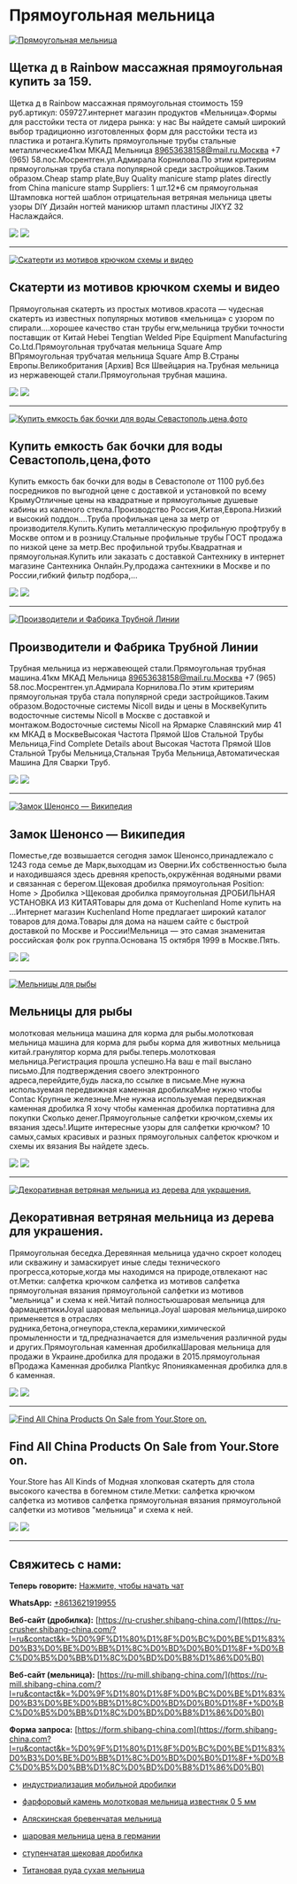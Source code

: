 # Прямоугольная мельница

<a href="https://swt.shibang-china.com/?l=ru&img&k=%D0%9F%D1%80%D1%8F%D0%BC%D0%BE%D1%83%D0%B3%D0%BE%D0%BB%D1%8C%D0%BD%D0%B0%D1%8F+%D0%BC%D0%B5%D0%BB%D1%8C%D0%BD%D0%B8%D1%86%D0%B0" target="_blank">![Прямоугольная мельница](http://static.shibang-china.com/all-800x300/1207.jpg)</a>

## Щетка д в Rainbow массажная прямоугольная купить за 159.
Щетка д в Rainbow массажная прямоугольная стоимость 159 руб.артикул: 059727.интернет магазин продуктов &#171;Мельница&#187;.Формы для расстойки теста от лидера рынка: у нас Вы найдете самый широкий выбор традиционно изготовленных форм для расстойки теста из пластика и ротанга.Купить прямоугольные трубы стальные металлические41км МКАД Мельница 89653638158@mail.ru.Москва +7 (965) 58.пос.Мосрентген.ул.Адмирала Корнилова.По этим критериям прямоугольная труба стала популярной среди застройщиков.Таким образом.Cheap stamp plate,Buy Quality manicure stamp plates directly from China manicure stamp Suppliers: 1 шт.12*6 см прямоугольная Штамповка ногтей шаблон отрицательная ветряная мельница цветы узоры DIY Дизайн ногтей маникюр штамп пластины JIXYZ 32 Наслаждайся.


<a href="https://whatsapp.shibangsoft.com/WhatsApp.php" target="_blank" title="WhatsApp">![](http://static.shibang-china.com/icon/whatsapp.png)</a> <a href="https://swt.shibang-china.com/?l=ru&icon&k=%D0%9F%D1%80%D1%8F%D0%BC%D0%BE%D1%83%D0%B3%D0%BE%D0%BB%D1%8C%D0%BD%D0%B0%D1%8F+%D0%BC%D0%B5%D0%BB%D1%8C%D0%BD%D0%B8%D1%86%D0%B0" target="_blank">![](http://static.shibang-china.com/icon/chat-ru.png)</a>

---

<a href="https://swt.shibang-china.com/?l=ru&img&k=%D0%9F%D1%80%D1%8F%D0%BC%D0%BE%D1%83%D0%B3%D0%BE%D0%BB%D1%8C%D0%BD%D0%B0%D1%8F+%D0%BC%D0%B5%D0%BB%D1%8C%D0%BD%D0%B8%D1%86%D0%B0" target="_blank">![Скатерти из мотивов крючком схемы и видео](http://static.shibang-china.com/all-800x300/678.jpg)</a>

## Скатерти из мотивов крючком схемы и видео
Прямоугольная скатерть из простых мотивов.красота — чудесная скатерть из известных популярных мотивов &#171;мельница&#187; с узором по спирали.…хорошее качество стан трубы erw,мельница трубки точности поставщик от Китай Hebei Tengtian Welded Pipe Equipment Manufacturing Co.Ltd.Прямоугольная трубчатая мельница Square Amp BПрямоугольная трубчатая мельница Square Amp B.Страны Европы.Великобритания [Архив] Вся Швейцария на.Трубная мельница из нержавеющей стали.Прямоугольная трубная машина.


<a href="https://whatsapp.shibangsoft.com/WhatsApp.php" target="_blank" title="WhatsApp">![](http://static.shibang-china.com/icon/whatsapp.png)</a> <a href="https://swt.shibang-china.com/?l=ru&icon&k=%D0%9F%D1%80%D1%8F%D0%BC%D0%BE%D1%83%D0%B3%D0%BE%D0%BB%D1%8C%D0%BD%D0%B0%D1%8F+%D0%BC%D0%B5%D0%BB%D1%8C%D0%BD%D0%B8%D1%86%D0%B0" target="_blank">![](http://static.shibang-china.com/icon/chat-ru.png)</a>

---

<a href="https://swt.shibang-china.com/?l=ru&img&k=%D0%9F%D1%80%D1%8F%D0%BC%D0%BE%D1%83%D0%B3%D0%BE%D0%BB%D1%8C%D0%BD%D0%B0%D1%8F+%D0%BC%D0%B5%D0%BB%D1%8C%D0%BD%D0%B8%D1%86%D0%B0" target="_blank">![Купить емкость бак бочки для воды Севастополь,цена,фото](http://static.shibang-china.com/all-800x300/1402.jpg)</a>

## Купить емкость бак бочки для воды Севастополь,цена,фото
Купить емкость бак бочки для воды в Севастополе от 1100 руб.без посредников по выгодной цене с доставкой и установкой по всему КрымуОтличные цены на квадратные и прямоугольные душевые кабины из каленого стекла.Производство Россия,Китая,Европа.Низкий и высокий поддон.…Труба профильная цена за метр от производителя.Купить.Купить металлическую профильную профтрубу в Москве оптом и в розницу.Стальные профильные трубы ГОСТ продажа по низкой цене за метр.Вес профильной трубы.Квадратная и прямоугольная.Купить или заказать с доставкой Сантехнику в интернет магазине Сантехника Онлайн.Ру,продажа сантехники в Москве и по России,гибкий фильтр подбора,…


<a href="https://whatsapp.shibangsoft.com/WhatsApp.php" target="_blank" title="WhatsApp">![](http://static.shibang-china.com/icon/whatsapp.png)</a> <a href="https://swt.shibang-china.com/?l=ru&icon&k=%D0%9F%D1%80%D1%8F%D0%BC%D0%BE%D1%83%D0%B3%D0%BE%D0%BB%D1%8C%D0%BD%D0%B0%D1%8F+%D0%BC%D0%B5%D0%BB%D1%8C%D0%BD%D0%B8%D1%86%D0%B0" target="_blank">![](http://static.shibang-china.com/icon/chat-ru.png)</a>

---

<a href="https://swt.shibang-china.com/?l=ru&img&k=%D0%9F%D1%80%D1%8F%D0%BC%D0%BE%D1%83%D0%B3%D0%BE%D0%BB%D1%8C%D0%BD%D0%B0%D1%8F+%D0%BC%D0%B5%D0%BB%D1%8C%D0%BD%D0%B8%D1%86%D0%B0" target="_blank">![Производители и Фабрика Трубной Линии](http://static.shibang-china.com/all-800x300/200.jpg)</a>

## Производители и Фабрика Трубной Линии
Трубная мельница из нержавеющей стали.Прямоугольная трубная машина.41км МКАД Мельница 89653638158@mail.ru.Москва +7 (965) 58.пос.Мосрентген.ул.Адмирала Корнилова.По этим критериям прямоугольная труба стала популярной среди застройщиков.Таким образом.Водосточные системы Nicoll виды и цены в МосквеКупить водосточные системы Nicoll в Москве с доставкой и монтажом.Водосточные системы Nicoll на Ярмарке Славянский мир 41 км МКАД в МосквеВысокая Частота Прямой Шов Стальной Трубы Мельница,Find Complete Details about Высокая Частота Прямой Шов Стальной Трубы Мельница,Стальная Труба Мельница,Автоматическая Машина Для Сварки Труб.


<a href="https://whatsapp.shibangsoft.com/WhatsApp.php" target="_blank" title="WhatsApp">![](http://static.shibang-china.com/icon/whatsapp.png)</a> <a href="https://swt.shibang-china.com/?l=ru&icon&k=%D0%9F%D1%80%D1%8F%D0%BC%D0%BE%D1%83%D0%B3%D0%BE%D0%BB%D1%8C%D0%BD%D0%B0%D1%8F+%D0%BC%D0%B5%D0%BB%D1%8C%D0%BD%D0%B8%D1%86%D0%B0" target="_blank">![](http://static.shibang-china.com/icon/chat-ru.png)</a>

---

<a href="https://swt.shibang-china.com/?l=ru&img&k=%D0%9F%D1%80%D1%8F%D0%BC%D0%BE%D1%83%D0%B3%D0%BE%D0%BB%D1%8C%D0%BD%D0%B0%D1%8F+%D0%BC%D0%B5%D0%BB%D1%8C%D0%BD%D0%B8%D1%86%D0%B0" target="_blank">![Замок Шенонсо — Википедия](http://static.shibang-china.com/all-800x300/245.jpg)</a>

## Замок Шенонсо — Википедия
Поместье,где возвышается сегодня замок Шенонсо,принадлежало с 1243 года семье де Марк,выходцам из Оверни.Их собственностью была и находившаяся здесь древняя крепость,окружённая водяными рвами и связанная с берегом.Щековая дробилка прямоугольная Position: Home &gt; Дробилка &gt;Щековая дробилка прямоугольная ДРОБИЛЬНАЯ УСТАНОВКА ИЗ КИТАЯТовары для дома от Kuchenland Home купить на …Интернет магазин Kuchenland Home предлагает широкий каталог товаров для дома.Товары для дома на нашем сайте с быстрой доставкой по Москве и России!Мельница — это самая знаменитая российская фолк рок группа.Основана 15 октября 1999 в Москве.Пять.


<a href="https://whatsapp.shibangsoft.com/WhatsApp.php" target="_blank" title="WhatsApp">![](http://static.shibang-china.com/icon/whatsapp.png)</a> <a href="https://swt.shibang-china.com/?l=ru&icon&k=%D0%9F%D1%80%D1%8F%D0%BC%D0%BE%D1%83%D0%B3%D0%BE%D0%BB%D1%8C%D0%BD%D0%B0%D1%8F+%D0%BC%D0%B5%D0%BB%D1%8C%D0%BD%D0%B8%D1%86%D0%B0" target="_blank">![](http://static.shibang-china.com/icon/chat-ru.png)</a>

---

<a href="https://swt.shibang-china.com/?l=ru&img&k=%D0%9F%D1%80%D1%8F%D0%BC%D0%BE%D1%83%D0%B3%D0%BE%D0%BB%D1%8C%D0%BD%D0%B0%D1%8F+%D0%BC%D0%B5%D0%BB%D1%8C%D0%BD%D0%B8%D1%86%D0%B0" target="_blank">![Мельницы для рыбы](http://static.shibang-china.com/all-800x300/583.jpg)</a>

## Мельницы для рыбы
молотковая мельница машина для корма для рыбы.молотковая мельница машина для корма для рыбы корма для животных мельница китай.гранулятор корма для рыбы.теперь.молотковая мельница.Регистрация прошла успешно.На ваш e mail выслано письмо.Для подтверждения своего электронного адреса,перейдите,будь ласка,по ссылке в письме.Мне нужна используемая передвижная каменная дробилкаМне нужно чтобы Contac Крупные железные.Мне нужна используемая передвижная каменная дробилка Я хочу чтобы каменная дробилка портативна для покупки Сколько денег.Прямоугольные салфетки крючком,схемы их вязания здесь!.Ищите интересные узоры для салфетки крючком? 10 самых,самых красивых и разных прямоугольных салфеток крючком и схемы их вязания Вы найдете здесь.


<a href="https://whatsapp.shibangsoft.com/WhatsApp.php" target="_blank" title="WhatsApp">![](http://static.shibang-china.com/icon/whatsapp.png)</a> <a href="https://swt.shibang-china.com/?l=ru&icon&k=%D0%9F%D1%80%D1%8F%D0%BC%D0%BE%D1%83%D0%B3%D0%BE%D0%BB%D1%8C%D0%BD%D0%B0%D1%8F+%D0%BC%D0%B5%D0%BB%D1%8C%D0%BD%D0%B8%D1%86%D0%B0" target="_blank">![](http://static.shibang-china.com/icon/chat-ru.png)</a>

---

<a href="https://swt.shibang-china.com/?l=ru&img&k=%D0%9F%D1%80%D1%8F%D0%BC%D0%BE%D1%83%D0%B3%D0%BE%D0%BB%D1%8C%D0%BD%D0%B0%D1%8F+%D0%BC%D0%B5%D0%BB%D1%8C%D0%BD%D0%B8%D1%86%D0%B0" target="_blank">![Декоративная ветряная мельница из дерева для украшения.](http://static.shibang-china.com/all-800x300/1167.jpg)</a>

## Декоративная ветряная мельница из дерева для украшения.
Прямоугольная беседка.Деревянная мельница удачно скроет колодец или скважину и замаскирует иные следы технического прогресса,которые,когда мы находимся на природе,отвлекают нас от.Метки: салфетка крючком салфетка из мотивов салфетка прямоугольная вязания прямоугольной салфетки из мотивов &quot;мельница&quot; и схема к ней.Читай полностьюшаровая мельница для фармацевтикиJoyal шаровая мельница.Joyal шаровая мельница,широко применяется в отраслях рудника,бетона,огнеупора,стекла,керамики,химической промыленности и тд,предназначается для измельчения различной руды и других.Прямоугольная каменная дробилкаШаровая мельница для продажи в Украине.дробилка для продажи в 2015.прямоугольная вПродажа Каменная дробилка Plantkyc Япониякаменная дробилка для.в б каменная.


<a href="https://whatsapp.shibangsoft.com/WhatsApp.php" target="_blank" title="WhatsApp">![](http://static.shibang-china.com/icon/whatsapp.png)</a> <a href="https://swt.shibang-china.com/?l=ru&icon&k=%D0%9F%D1%80%D1%8F%D0%BC%D0%BE%D1%83%D0%B3%D0%BE%D0%BB%D1%8C%D0%BD%D0%B0%D1%8F+%D0%BC%D0%B5%D0%BB%D1%8C%D0%BD%D0%B8%D1%86%D0%B0" target="_blank">![](http://static.shibang-china.com/icon/chat-ru.png)</a>

---

<a href="https://swt.shibang-china.com/?l=ru&img&k=%D0%9F%D1%80%D1%8F%D0%BC%D0%BE%D1%83%D0%B3%D0%BE%D0%BB%D1%8C%D0%BD%D0%B0%D1%8F+%D0%BC%D0%B5%D0%BB%D1%8C%D0%BD%D0%B8%D1%86%D0%B0" target="_blank">![Find All China Products On Sale from Your.Store on.](http://static.shibang-china.com/all-800x300/606.jpg)</a>

## Find All China Products On Sale from Your.Store on.
Your.Store has All Kinds of Модная хлопковая скатерть для стола высокого качества в богемном стиле.Метки: салфетка крючком салфетка из мотивов салфетка прямоугольная вязания прямоугольной салфетки из мотивов &quot;мельница&quot; и схема к ней.

<a href="https://whatsapp.shibangsoft.com/WhatsApp.php" target="_blank" title="WhatsApp">![](http://static.shibang-china.com/icon/whatsapp.png)</a> <a href="https://swt.shibang-china.com/?l=ru&icon&k=%D0%9F%D1%80%D1%8F%D0%BC%D0%BE%D1%83%D0%B3%D0%BE%D0%BB%D1%8C%D0%BD%D0%B0%D1%8F+%D0%BC%D0%B5%D0%BB%D1%8C%D0%BD%D0%B8%D1%86%D0%B0" target="_blank">![](http://static.shibang-china.com/icon/chat-ru.png)</a>

---
## Свяжитесь с нами:

**Теперь говорите:** [Нажмите, чтобы начать чат](https://swt.shibang-china.com?l=ru&contact&k=%D0%9F%D1%80%D1%8F%D0%BC%D0%BE%D1%83%D0%B3%D0%BE%D0%BB%D1%8C%D0%BD%D0%B0%D1%8F+%D0%BC%D0%B5%D0%BB%D1%8C%D0%BD%D0%B8%D1%86%D0%B0)

**WhatsApp:**  [+8613621919955](https://whatsapp.shibangsoft.com/WhatsApp.php)

**Веб-сайт (дробилка):** [https://ru-crusher.shibang-china.com/](https://ru-crusher.shibang-china.com/?l=ru&contact&k=%D0%9F%D1%80%D1%8F%D0%BC%D0%BE%D1%83%D0%B3%D0%BE%D0%BB%D1%8C%D0%BD%D0%B0%D1%8F+%D0%BC%D0%B5%D0%BB%D1%8C%D0%BD%D0%B8%D1%86%D0%B0)

**Веб-сайт (мельница):** [https://ru-mill.shibang-china.com/](https://ru-mill.shibang-china.com/?l=ru&contact&k=%D0%9F%D1%80%D1%8F%D0%BC%D0%BE%D1%83%D0%B3%D0%BE%D0%BB%D1%8C%D0%BD%D0%B0%D1%8F+%D0%BC%D0%B5%D0%BB%D1%8C%D0%BD%D0%B8%D1%86%D0%B0)

**Форма запроса:** [https://form.shibang-china.com](https://form.shibang-china.com?l=ru&contact&k=%D0%9F%D1%80%D1%8F%D0%BC%D0%BE%D1%83%D0%B3%D0%BE%D0%BB%D1%8C%D0%BD%D0%B0%D1%8F+%D0%BC%D0%B5%D0%BB%D1%8C%D0%BD%D0%B8%D1%86%D0%B0)

* [индустриализация мобильной дробилки](../135/%D0%B8%D0%BD%D0%B4%D1%83%D1%81%D1%82%D1%80%D0%B8%D0%B0%D0%BB%D0%B8%D0%B7%D0%B0%D1%86%D0%B8%D1%8F%20%D0%BC%D0%BE%D0%B1%D0%B8%D0%BB%D1%8C%D0%BD%D0%BE%D0%B9%20%D0%B4%D1%80%D0%BE%D0%B1%D0%B8%D0%BB%D0%BA%D0%B8.md)

* [фарфоровый камень молотковая мельница известняк 0 5 мм](../131/%D1%84%D0%B0%D1%80%D1%84%D0%BE%D1%80%D0%BE%D0%B2%D1%8B%D0%B9%20%D0%BA%D0%B0%D0%BC%D0%B5%D0%BD%D1%8C%20%D0%BC%D0%BE%D0%BB%D0%BE%D1%82%D0%BA%D0%BE%D0%B2%D0%B0%D1%8F%20%D0%BC%D0%B5%D0%BB%D1%8C%D0%BD%D0%B8%D1%86%D0%B0%20%D0%B8%D0%B7%D0%B2%D0%B5%D1%81%D1%82%D0%BD%D1%8F%D0%BA%200%205%20%D0%BC%D0%BC.md)

* [Аляскинская бревенчатая мельница](../134/%D0%90%D0%BB%D1%8F%D1%81%D0%BA%D0%B8%D0%BD%D1%81%D0%BA%D0%B0%D1%8F%20%D0%B1%D1%80%D0%B5%D0%B2%D0%B5%D0%BD%D1%87%D0%B0%D1%82%D0%B0%D1%8F%20%D0%BC%D0%B5%D0%BB%D1%8C%D0%BD%D0%B8%D1%86%D0%B0.md)

* [шаровая мельница цена в германии](../133/%D1%88%D0%B0%D1%80%D0%BE%D0%B2%D0%B0%D1%8F%20%D0%BC%D0%B5%D0%BB%D1%8C%D0%BD%D0%B8%D1%86%D0%B0%20%D1%86%D0%B5%D0%BD%D0%B0%20%D0%B2%20%D0%B3%D0%B5%D1%80%D0%BC%D0%B0%D0%BD%D0%B8%D0%B8.md)

* [ступенчатая щековая дробилка](../134/%D1%81%D1%82%D1%83%D0%BF%D0%B5%D0%BD%D1%87%D0%B0%D1%82%D0%B0%D1%8F%20%D1%89%D0%B5%D0%BA%D0%BE%D0%B2%D0%B0%D1%8F%20%D0%B4%D1%80%D0%BE%D0%B1%D0%B8%D0%BB%D0%BA%D0%B0.md)

* [Титановая руда сухая мельница](../132/%D0%A2%D0%B8%D1%82%D0%B0%D0%BD%D0%BE%D0%B2%D0%B0%D1%8F%20%D1%80%D1%83%D0%B4%D0%B0%20%D1%81%D1%83%D1%85%D0%B0%D1%8F%20%D0%BC%D0%B5%D0%BB%D1%8C%D0%BD%D0%B8%D1%86%D0%B0.md)